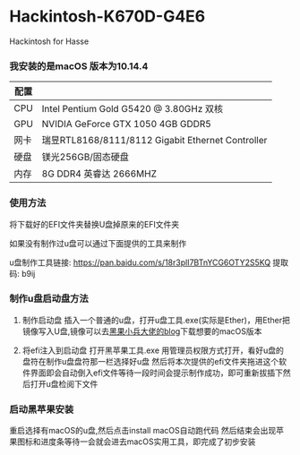 # Hackintosh-K670D-G4E6
Hackintosh for Hasse

### 我安装的是macOS 版本为10.14.4

| 配置 |                                                   |
| ---- | ------------------------------------------------- |
| CPU  | Intel Pentium Gold G5420  @ 3.80GHz 双核          |
| GPU  | NVIDIA GeForce GTX 1050 4GB GDDR5                 |
| 网卡 | 瑞昱RTL8168/8111/8112 Gigabit Ethernet Controller |
| 硬盘 | 镁光256GB/固态硬盘                                |
| 内存 | 8G DDR4 英睿达 2666MHZ                            |



### 使用方法 
将下载好的EFI文件夹替换U盘掉原来的EFI文件夹 

如果没有制作过u盘可以通过下面提供的工具来制作

u盘制作工具链接: https://pan.baidu.com/s/18r3plI7BTnYCG6OTY2S5KQ 提取码: b9ij 



### 制作u盘启动盘方法

1. 制作启动盘 
   插入一个普通的u盘，打开u盘工具.exe(实际是Ether)，用Ether把镜像写入U盘,镜像可以去[黑果小兵大佬的blog](https://blog.daliansky.net/categories/%E4%B8%8B%E8%BD%BD/ "黑果小兵大佬的blog")下载想要的macOS版本

2. 将efi注入到启动盘
   打开黑苹果工具.exe 用管理员权限方式打开，看好u盘的盘符在制作u盘盘符那一栏选择好u盘 然后将本次提供的efi文件夹拖进这个软件界面即会自动倒入efi文件等待一段时间会提示制作成功，即可重新拔插下然后打开u盘检阅下文件

### 启动黑苹果安装

重启选择有macOS的u盘,然后点击install macOS自动跑代码 然后结束会出现苹果图标和进度条等待一会就会进去macOS实用工具，即完成了初步安装
   